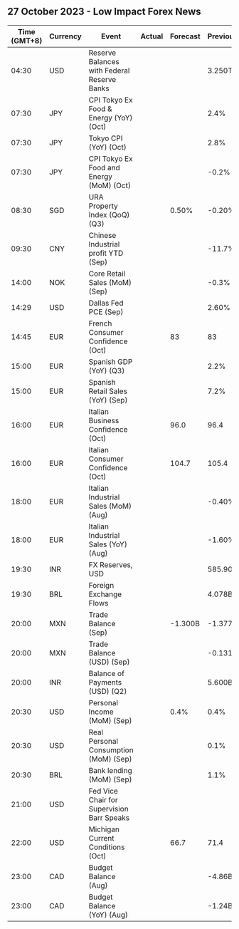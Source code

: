 ## 27 October 2023 - Low Impact Forex News

| Time (GMT+8) | Currency | Event | Actual | Forecast | Previous |
|------|----------|-------|--------|----------|----------|
| 04:30 | USD | Reserve Balances with Federal Reserve Banks |  |  | 3.250T |
| 07:30 | JPY | CPI Tokyo Ex Food & Energy (YoY) (Oct) |  |  | 2.4% |
| 07:30 | JPY | Tokyo CPI (YoY) (Oct) |  |  | 2.8% |
| 07:30 | JPY | CPI Tokyo Ex Food and Energy (MoM) (Oct) |  |  | -0.2% |
| 08:30 | SGD | URA Property Index (QoQ) (Q3) |  | 0.50% | -0.20% |
| 09:30 | CNY | Chinese Industrial profit YTD (Sep) |  |  | -11.7% |
| 14:00 | NOK | Core Retail Sales (MoM) (Sep) |  |  | -0.3% |
| 14:29 | USD | Dallas Fed PCE (Sep) |  |  | 2.60% |
| 14:45 | EUR | French Consumer Confidence (Oct) |  | 83 | 83 |
| 15:00 | EUR | Spanish GDP (YoY) (Q3) |  |  | 2.2% |
| 15:00 | EUR | Spanish Retail Sales (YoY) (Sep) |  |  | 7.2% |
| 16:00 | EUR | Italian Business Confidence (Oct) |  | 96.0 | 96.4 |
| 16:00 | EUR | Italian Consumer Confidence (Oct) |  | 104.7 | 105.4 |
| 18:00 | EUR | Italian Industrial Sales (MoM) (Aug) |  |  | -0.40% |
| 18:00 | EUR | Italian Industrial Sales (YoY) (Aug) |  |  | -1.60% |
| 19:30 | INR | FX Reserves, USD |  |  | 585.90B |
| 19:30 | BRL | Foreign Exchange Flows |  |  | 4.078B |
| 20:00 | MXN | Trade Balance (Sep) |  | -1.300B | -1.377B |
| 20:00 | MXN | Trade Balance (USD) (Sep) |  |  | -0.131B |
| 20:00 | INR | Balance of Payments (USD) (Q2) |  |  | 5.600B |
| 20:30 | USD | Personal Income (MoM) (Sep) |  | 0.4% | 0.4% |
| 20:30 | USD | Real Personal Consumption (MoM) (Sep) |  |  | 0.1% |
| 20:30 | BRL | Bank lending (MoM) (Sep) |  |  | 1.1% |
| 21:00 | USD | Fed Vice Chair for Supervision Barr Speaks |  |  |  |
| 22:00 | USD | Michigan Current Conditions (Oct) |  | 66.7 | 71.4 |
| 23:00 | CAD | Budget Balance (Aug) |  |  | -4.86B |
| 23:00 | CAD | Budget Balance (YoY) (Aug) |  |  | -1.24B |
